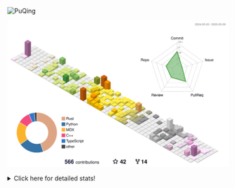 ![PuQing](https://user-images.githubusercontent.com/27223114/171565019-9a56fae6-b08b-421f-99db-7e830da42371.png)

![](./profile-3d-contrib/profile-season-animate.svg)

<details>
<summary>Click here for detailed stats!</summary>

<!--START_SECTION:waka-->
![Lines of code](https://img.shields.io/badge/From%20Hello%20World%20I%27ve%20Written-2.0%20million%20lines%20of%20code-blue)

**🐱 My GitHub Data** 

> 📦 442.4 kB Used in GitHub's Storage 
 > 
> 🏆 166 Contributions in the Year 2025
 > 
> 🚫 Not Opted to Hire
 > 
> 📜 33 Public Repositories 
 > 
> 🔑 34 Private Repositories 
 > 
**I'm an Early 🐤** 

```text
🌞 Morning                780 commits         ██░░░░░░░░░░░░░░░░░░░░░░░   09.19 % 
🌆 Daytime                3605 commits        ███████████░░░░░░░░░░░░░░   42.49 % 
🌃 Evening                1937 commits        ██████░░░░░░░░░░░░░░░░░░░   22.83 % 
🌙 Night                  2162 commits        ██████░░░░░░░░░░░░░░░░░░░   25.48 % 
```


📊 **This Week I Spent My Time On** 

```text
💬 Programming Languages: 
Other                    14 hrs 28 mins      █████████████░░░░░░░░░░░░   51.43 % 
Python                   10 hrs 10 mins      █████████░░░░░░░░░░░░░░░░   36.17 % 
TeX                      55 mins             █░░░░░░░░░░░░░░░░░░░░░░░░   03.31 % 
Typst                    44 mins             █░░░░░░░░░░░░░░░░░░░░░░░░   02.61 % 
Julia                    23 mins             ░░░░░░░░░░░░░░░░░░░░░░░░░   01.38 % 

🔥 Editors: 
VS Code                  12 hrs 7 mins       ███████████░░░░░░░░░░░░░░   43.05 % 
Arc                      11 hrs 4 mins       ██████████░░░░░░░░░░░░░░░   39.32 % 
Ghostty                  2 hrs 15 mins       ██░░░░░░░░░░░░░░░░░░░░░░░   08.03 % 
Telegram                 1 hr 20 mins        █░░░░░░░░░░░░░░░░░░░░░░░░   04.74 % 
NetEaseMusic             30 mins             ░░░░░░░░░░░░░░░░░░░░░░░░░   01.82 % 

💻 Operating System: 
Mac                      17 hrs 23 mins      ███████████████░░░░░░░░░░   61.78 % 
WSL                      7 hrs 7 mins        ██████░░░░░░░░░░░░░░░░░░░   25.31 % 
Linux                    3 hrs 37 mins       ███░░░░░░░░░░░░░░░░░░░░░░   12.91 % 
```


<!--END_SECTION:waka-->
</details>
